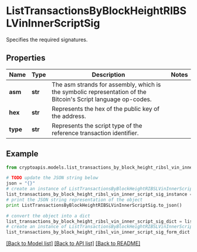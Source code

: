 # ListTransactionsByBlockHeightRIBSLVinInnerScriptSig

Specifies the required signatures.

## Properties
Name | Type | Description | Notes
------------ | ------------- | ------------- | -------------
**asm** | **str** | The asm strands for assembly, which is the symbolic representation of the Bitcoin&#39;s Script language op-codes. | 
**hex** | **str** | Represents the hex of the public key of the address. | 
**type** | **str** | Represents the script type of the reference transaction identifier. | 

## Example

```python
from cryptoapis.models.list_transactions_by_block_height_ribsl_vin_inner_script_sig import ListTransactionsByBlockHeightRIBSLVinInnerScriptSig

# TODO update the JSON string below
json = "{}"
# create an instance of ListTransactionsByBlockHeightRIBSLVinInnerScriptSig from a JSON string
list_transactions_by_block_height_ribsl_vin_inner_script_sig_instance = ListTransactionsByBlockHeightRIBSLVinInnerScriptSig.from_json(json)
# print the JSON string representation of the object
print ListTransactionsByBlockHeightRIBSLVinInnerScriptSig.to_json()

# convert the object into a dict
list_transactions_by_block_height_ribsl_vin_inner_script_sig_dict = list_transactions_by_block_height_ribsl_vin_inner_script_sig_instance.to_dict()
# create an instance of ListTransactionsByBlockHeightRIBSLVinInnerScriptSig from a dict
list_transactions_by_block_height_ribsl_vin_inner_script_sig_form_dict = list_transactions_by_block_height_ribsl_vin_inner_script_sig.from_dict(list_transactions_by_block_height_ribsl_vin_inner_script_sig_dict)
```
[[Back to Model list]](../README.md#documentation-for-models) [[Back to API list]](../README.md#documentation-for-api-endpoints) [[Back to README]](../README.md)


